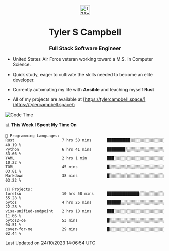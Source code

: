 <p align="center">
<a href="https://www.linkedin.com/in/t36campbell" target="blank"><img align="center" src="https://ik.imagekit.io/t36campbell/Portfolio/linkedin.png.original_m8bbGgPh6.png" alt="t36campbell" height="30" width="30" /></a>
</p>
<h1 align="center">Tyler S Campbell</h1>
<h3 align="center">Full Stack Software Engineer</h3>

* United States Air Force veteran working toward a M.S. in Computer Science.

* Quick study, eager to cultivate the skills needed to become an elite developer.

* Currently automating my life with **Ansible** and teaching myself **Rust**

* All of my projects are available at [https://tylercampbell.space/](https://tylercampbell.space/)

<!--START_SECTION:waka-->
![Code Time](http://img.shields.io/badge/Code%20Time-2%2C916%20hrs%2034%20mins-blue)

📊 **This Week I Spent My Time On** 

```text
💬 Programming Languages: 
Rust                     7 hrs 58 mins       ██████████░░░░░░░░░░░░░░░   40.19 % 
Python                   6 hrs 41 mins       ████████░░░░░░░░░░░░░░░░░   33.66 % 
YAML                     2 hrs 1 min         ███░░░░░░░░░░░░░░░░░░░░░░   10.22 % 
TOML                     45 mins             █░░░░░░░░░░░░░░░░░░░░░░░░   03.81 % 
Markdown                 38 mins             █░░░░░░░░░░░░░░░░░░░░░░░░   03.22 % 

🐱‍💻 Projects: 
toretsu                  10 hrs 58 mins      ██████████████░░░░░░░░░░░   55.28 % 
pytos                    4 hrs 25 mins       ██████░░░░░░░░░░░░░░░░░░░   22.28 % 
visa-unified-endpoint    2 hrs 18 mins       ███░░░░░░░░░░░░░░░░░░░░░░   11.66 % 
pytos2-ce                53 mins             █░░░░░░░░░░░░░░░░░░░░░░░░   04.51 % 
cover-for-me             29 mins             █░░░░░░░░░░░░░░░░░░░░░░░░   02.44 % 
```


 Last Updated on 24/10/2023 14:06:54 UTC
<!--END_SECTION:waka-->

